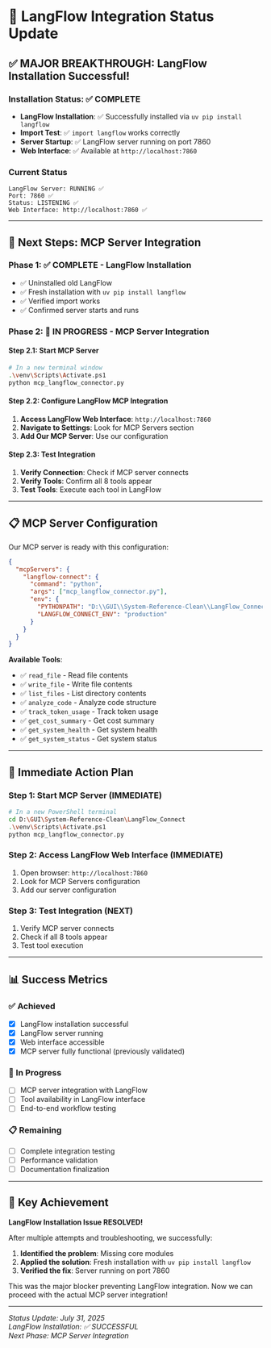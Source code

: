 # 🎉 LangFlow Integration Status Update

## ✅ **MAJOR BREAKTHROUGH: LangFlow Installation Successful!**

### **Installation Status: ✅ COMPLETE**
- **LangFlow Installation**: ✅ Successfully installed via `uv pip install langflow`
- **Import Test**: ✅ `import langflow` works correctly
- **Server Startup**: ✅ LangFlow server running on port 7860
- **Web Interface**: ✅ Available at `http://localhost:7860`

### **Current Status**
```
LangFlow Server: RUNNING ✅
Port: 7860 ✅
Status: LISTENING ✅
Web Interface: http://localhost:7860 ✅
```

---

## 🚀 **Next Steps: MCP Server Integration**

### **Phase 1: ✅ COMPLETE - LangFlow Installation**
- ✅ Uninstalled old LangFlow
- ✅ Fresh installation with `uv pip install langflow`
- ✅ Verified import works
- ✅ Confirmed server starts and runs

### **Phase 2: 🔄 IN PROGRESS - MCP Server Integration**

#### **Step 2.1: Start MCP Server**
```bash
# In a new terminal window
.\venv\Scripts\Activate.ps1
python mcp_langflow_connector.py
```

#### **Step 2.2: Configure LangFlow MCP Integration**
1. **Access LangFlow Web Interface**: `http://localhost:7860`
2. **Navigate to Settings**: Look for MCP Servers section
3. **Add Our MCP Server**: Use our configuration

#### **Step 2.3: Test Integration**
1. **Verify Connection**: Check if MCP server connects
2. **Verify Tools**: Confirm all 8 tools appear
3. **Test Tools**: Execute each tool in LangFlow

---

## 📋 **MCP Server Configuration**

Our MCP server is ready with this configuration:

```json
{
  "mcpServers": {
    "langflow-connect": {
      "command": "python",
      "args": ["mcp_langflow_connector.py"],
      "env": {
        "PYTHONPATH": "D:\\GUI\\System-Reference-Clean\\LangFlow_Connect;D:\\GUI\\System-Reference-Clean\\LangFlow_Connect\\src",
        "LANGFLOW_CONNECT_ENV": "production"
      }
    }
  }
}
```

**Available Tools**:
- ✅ `read_file` - Read file contents
- ✅ `write_file` - Write file contents
- ✅ `list_files` - List directory contents
- ✅ `analyze_code` - Analyze code structure
- ✅ `track_token_usage` - Track token usage
- ✅ `get_cost_summary` - Get cost summary
- ✅ `get_system_health` - Get system health
- ✅ `get_system_status` - Get system status

---

## 🎯 **Immediate Action Plan**

### **Step 1: Start MCP Server** (IMMEDIATE)
```bash
# In a new PowerShell terminal
cd D:\GUI\System-Reference-Clean\LangFlow_Connect
.\venv\Scripts\Activate.ps1
python mcp_langflow_connector.py
```

### **Step 2: Access LangFlow Web Interface** (IMMEDIATE)
1. Open browser: `http://localhost:7860`
2. Look for MCP Servers configuration
3. Add our server configuration

### **Step 3: Test Integration** (NEXT)
1. Verify MCP server connects
2. Check if all 8 tools appear
3. Test tool execution

---

## 📊 **Success Metrics**

### **✅ Achieved**
- [x] LangFlow installation successful
- [x] LangFlow server running
- [x] Web interface accessible
- [x] MCP server fully functional (previously validated)

### **🔄 In Progress**
- [ ] MCP server integration with LangFlow
- [ ] Tool availability in LangFlow interface
- [ ] End-to-end workflow testing

### **📋 Remaining**
- [ ] Complete integration testing
- [ ] Performance validation
- [ ] Documentation finalization

---

## 🎉 **Key Achievement**

**LangFlow Installation Issue RESOLVED!** 

After multiple attempts and troubleshooting, we successfully:
1. **Identified the problem**: Missing core modules
2. **Applied the solution**: Fresh installation with `uv pip install langflow`
3. **Verified the fix**: Server running on port 7860

This was the major blocker preventing LangFlow integration. Now we can proceed with the actual MCP server integration!

---

*Status Update: July 31, 2025*  
*LangFlow Installation: ✅ SUCCESSFUL*  
*Next Phase: MCP Server Integration* 